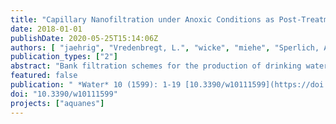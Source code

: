 ```yaml
---
title: "Capillary Nanofiltration under Anoxic Conditions as Post-Treatment after Bank Filtration"
date: 2018-01-01
publishDate: 2020-05-25T15:14:06Z
authors: [ "jaehrig", "Vredenbregt, L.", "wicke", "miehe", "Sperlich, A." ]
publication_types: ["2"]
abstract: "Bank filtration schemes for the production of drinking water are increasingly affected by constituents such as sulphate and organic micropollutants (OMP) in the source water. Within the European project AquaNES, the combination of bank filtration followed by capillary nanofiltration (capNF) is being demonstrated as a potential solution for these challenges at pilot scale. As the bank filtration process reliably reduces total organic carbon and dissolved organic carbon (DOC), biopolymers, algae and particles, membrane fouling is reduced resulting in long term operational stability of capNF systems. Iron and manganese fouling could be reduced with the possibility of anoxic operation of capNF. With the newly developed membrane module HF-TNF a good retention of sulphate (67–71%), selected micropollutants (e.g., EDTA: 84–92%) and hardness (41–55%) was achieved together with further removal of DOC (82–87%). Fouling and scaling could be handled with a good cleaning concept with acid and caustic. With the combination of bank filtration and capNF a possibility for treatment of anoxic well water without further pre-treatment was demonstrated and retention of selected current water pollutants was shown."
featured: false
publication: " *Water* 10 (1599): 1-19 [10.3390/w10111599](https://doi.org/10.3390/w10111599)"
doi: "10.3390/w10111599"
projects: ["aquanes"]
---
```


